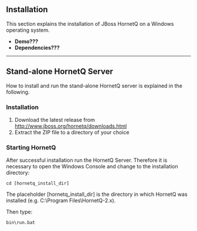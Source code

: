 ## Installation

This section explains the installation of JBoss HornetQ on a Windows operating system.

* **Demo???**
* **Dependencies???**

----------

## Stand-alone HornetQ Server
How to install and run the stand-alone HornetQ server is explained in the following.

### Installation
 1. Download the latest release from http://www.jboss.org/hornetq/downloads.html
 2. Extract the ZIP file to a directory of your choice

### Starting HornetQ
After successful installation run the HornetQ Server. Therefore it is necessary to open the Windows Console and change to the installation directory:

    cd [hornetq_install_dir]

The placeholder [hornetq_install_dir] is the directory in which HornetQ was installed (e.g. C:\Program Files\HornetQ-2.x). 

Then type:

    bin\run.bat
